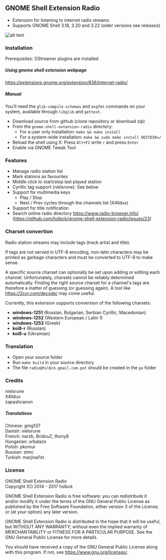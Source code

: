 ## GNOME Shell Extension Radio
* Extension for listening to internet radio streams
* Supports GNOME Shell 3.18, 3.20 and 3.22 (older versions see releases)

![alt text](https://raw.githubusercontent.com/hslbck/gnome-shell-extension-radio/master/radio-extension.png)

### Installation
Prerequisites: GStreamer plugins are installed
##### Using gnome shell extension webpage
https://extensions.gnome.org/extension/836/internet-radio/
##### Manual

You'll need the `glib-compile-schemas` and `msgfmt` commands on your system, available through `libglib` and `gettext`.

* Download source from github (clone repository or download zip)
* From the `gnome-shell-extension-radio` directory:
  * For a user only installation: `make && make install`
  * For a system-wide installation: `make && sudo make install DESTDIR=/`
* Reload the shell using X: Press `Alt+F2` write `r` and press `Enter`  
* Enable via GNOME Tweak Tool

### Features
* Manage radio station list
* Mark stations as favourites
* Middle click to start/stop last played station
* Cyrillic tag support (nielsrune): See below
* Support for multimedia keys
  * Play / Stop
  * Next / Prev cycles through the channels list (X4lldux)
* Support for title notification
* Search online radio directory https://www.radio-browser.info/ (https://github.com/hslbck/gnome-shell-extension-radio/issues/23)

### Charset convertion
Radio station streams may include tags (track artist and title).

If tags are not served in UTF-8 encoding, non-latin characters may be printed as garbage characters and must be converted to UTF-8 to make sense.

A specific source charset can optionally be set upon adding or editing each channel.
Unfortunately, charsets cannot be reliably determined automatically. Finding the right source charset for a channel's tags are therefore a matter of guessing (or guessing again). A tool like https://2cyr.com/decode/ may come useful.

Currently, this extension supports conversion of the following charsets:
* **windows-1251** (Russian, Bulgarian, Serbian Cyrillic, Macedonian)
* **windows-1252** (Western European / Latin 1)
* **windows-1253** (Greek)
* **koi8-r** (Russian)
* **koi8-u** (Ukrainian)

### Translation
* Open your source folder
* Run `make build` in your source directory
* The file `radio@hslbck.gmail.com.pot` should be created in the `po` folder

### Credits
nielsrune  
X4lldux  
zapashcanon  
##### Translations
Chinese: gmg137  
Danish: nielsrune   
French: narzb, BridouZ, thony8  
Hungarian: urbalazs  
Polish: pkomur  
Russian: stmc  
Turkish: marjinal1st  

### License
GNOME Shell Extension Radio  
Copyright (C) 2014 - 2017  hslbck

GNOME Shell Extension Radio is free software: you can redistribute it and/or modify it under the terms of the GNU General Public License as published by the Free Software Foundation, either version 3 of the License, or (at your option) any later version.

GNOME Shell Extension Radio is distributed in the hope that it will be useful, but WITHOUT ANY WARRANTY; without even the implied warranty of MERCHANTABILITY or FITNESS FOR A PARTICULAR PURPOSE. See the GNU General Public License for more details.

You should have received a copy of the GNU General Public License along with this program. If not, see <https://www.gnu.org/licenses/>.
